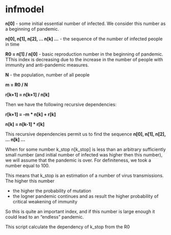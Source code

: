 # infmodel


__n[0]__ - some initial essential number of infected. We consider this number as a beginning of pandemic.

__n[0], n[1], n[2], ... n[k] ...__ - the sequence of the number of infected people in time 

__R0 = n[1] / n[0]__ - basic reproduction number in the beginning of pandemic. TThis index is decreasing due to the increase in the number of people with immunity and anti-pandemic measures.

__N__ - the population, number of all people

__m = R0 / N__

__r[k+1] = n[k+1] / n[k]__

Then we have the following recursive dependencies: 

__r[k+1] = -m * n[k] + r[k]__

__n[k] = n[k-1] * r[k]__

This recursive dependencies permit us to find the sequence __n[0], n[1], n[2], ... n[k] ...__ 

When for some number k_stop n[k_stop] is less than an arbitrary sufficiently small number (and initial number of infected was higher then this number), we will assume that the pandemic is over. For definiteness, we took a number equal to 100.

This means that k_stop is an estimation of a number of virus transmissions. The higher this number 

- the higher the probability of mutation
- the logner pandemic continues and as result the higher probability of critical weakening of immunity 

So this is quite an important index, and if this number is large enough it could lead to an “endless” pandemic.

This script calculate the dependency of k_stop from the R0
